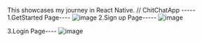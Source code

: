 This showcases my journey in React Native.
// ChitChatApp -----
1.GetStarted Page----
![image](https://github.com/user-attachments/assets/2beef8f4-9951-4250-b8b1-d62903b3f4d1)
2.Sign up Page-----
![image](https://github.com/user-attachments/assets/c6e3585a-4ba9-407f-8a6e-1731248356c6)

3.Login Page----
![image](https://github.com/user-attachments/assets/dfcf32fb-340e-4337-aabd-8117527878e7)
